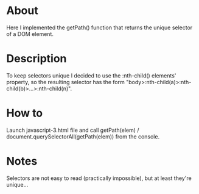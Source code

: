 # About
Here I implemented the getPath() function that returns the unique selector of a DOM element.

# Description
To keep selectors unique I decided to use the :nth-child() elements' property, so the resulting selector has the form "body>:nth-child(a)>:nth-child(b)>...>:nth-child(n)".

# How to
Launch javascript-3.html file and call getPath(elem) / document.querySelectorAll(getPath(elem)) from the console.

# Notes
Selectors are not easy to read (practically impossible), but at least they're unique...